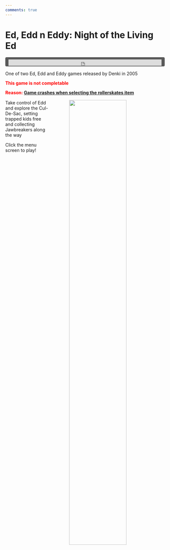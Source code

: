 ```yaml
---
comments: true
---
```


# Ed, Edd n Eddy: Night of the Living Ed

<div style="background-color: #595959; padding-bottom: 2px; padding-top: 7px; padding-left: 10px; padding-right: 10px; margin-bottom: 5px; margin-top: 7px; border-radius: 4px">
<iframe width="100%" height="20" scrolling="no" frameborder="no" allow="autoplay" src="https://w.soundcloud.com/player/?url=https%3A//api.soundcloud.com/tracks/1011299362&amp;color=000000&amp;inverse=true&amp;auto_play=true&amp;show_user=false"></iframe>
</div>

One of two Ed, Edd and Eddy games released by Denki in 2005
<div style="color: red; font-weight: bold; line-height: 1.2em">
    <p>This game is not completable</p>
    Reason: <a href="https://cdn.discordapp.com/attachments/1098329726126411856/1104141294437150751/2023-05-05.png">Game crashes when selecting the rollerskates item</a>
</div>

<a href="https://denki.co.uk/sky/eddy/app.html"><img src="/assets/img/menus/night-of-living-ed-menu.jpg" style="float: right; width: 60%; padding-left: 64px"></a>

Take control of Edd and explore the Cul-De-Sac, setting trapped kids free and collecting Jawbreakers along the way

Click the menu screen to play!